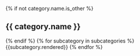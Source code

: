{% if not category.name.is_other %}
## {{ category.name }}
{% endif %}
{% for subcategory in subcategories %}
{{subcategory.rendered}}
{% endfor %}
